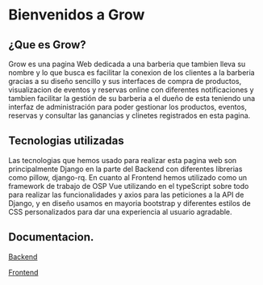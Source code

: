 # Bienvenidos a Grow

## ¿Que es Grow?

Grow es una pagina Web dedicada a una barberia que tambien lleva su nombre y lo que busca es facilitar la conexion de los clientes a la barberia gracias a su diseño sencillo y sus interfaces de compra de productos, visualizacion de eventos y reservas online con diferentes notificaciones y tambien facilitar la gestión de su barberia a el dueño de esta teniendo una interfaz de administración para poder gestionar los productos, eventos, reservas y consultar las ganancias y clinetes registrados en esta pagina.

## Tecnologias utilizadas

Las tecnologias que hemos usado para realizar esta pagina web son principalmente Django en la parte del Backend con diferentes librerias como pillow, django-rq.
En cuanto al Frontend hemos utilizado como un framework de trabajo de OSP Vue utilizando en el typeScript sobre todo para realizar las funcionalidades y axios para las peticiones a la API de Django, y en diseño usamos en mayoria bootstrap y diferentes estilos de CSS personalizados para dar una experiencia al usuario agradable.

## Documentacion.

[Backend](Backend/index.md)

[Frontend](Frontend/index.md)
